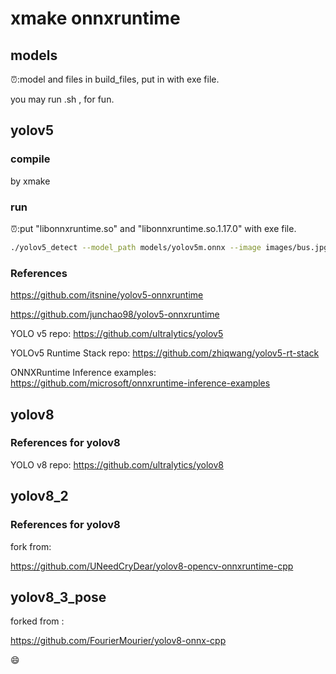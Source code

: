 # xmake onnxruntime  

## models

⏰:model and files in build_files, put in with exe file.

you may run .sh , for fun.

## yolov5

### compile 

by xmake

### run

⏰:put "libonnxruntime.so" and "libonnxruntime.so.1.17.0" with exe file.

```sh
./yolov5_detect --model_path models/yolov5m.onnx --image images/bus.jpg --class_names models/coco.names --gpu
```

### References

https://github.com/itsnine/yolov5-onnxruntime

https://github.com/junchao98/yolov5-onnxruntime

YOLO v5 repo: https://github.com/ultralytics/yolov5

YOLOv5 Runtime Stack repo: https://github.com/zhiqwang/yolov5-rt-stack

ONNXRuntime Inference examples: https://github.com/microsoft/onnxruntime-inference-examples

## yolov8

### References for yolov8

YOLO v8 repo: https://github.com/ultralytics/yolov8

## yolov8_2 

### References for yolov8
 
 fork from:

  https://github.com/UNeedCryDear/yolov8-opencv-onnxruntime-cpp


## yolov8_3_pose 

forked from :

https://github.com/FourierMourier/yolov8-onnx-cpp
  

 😄 